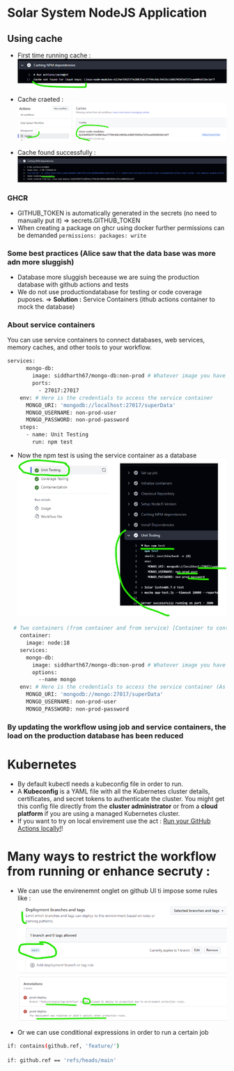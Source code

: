 # Solar System NodeJS Application
## Using cache
- First time running cache :
![first-cache](ReadmeImages/first-cache.png)

- Cache craeted : 
![cache-created](ReadmeImages/cache-created.png)

- Cache found successfully :
![cache-ok](ReadmeImages/cache-ok.png)

### GHCR 
- GITHUB_TOKEN is automatically generated in the secrets (no need to manually put it) => secrets.GITHUB_TOKEN
- When creating a package on ghcr using docker further permissions can be demanded ``` permissions: packages: write ```

### Some best practices (Alice saw that the data base was more adn more sluggish)
- Database more sluggish beceause we are suing the production database with github actions and tests
- We do not use productiondatabase for testing or code coverage puposes.
=> **Solution :** Service Containers (ithub actions container to mock the database)

### About service containers
You can use service containers to connect databases, web services, memory caches, and other tools to your workflow.

```bash
services:
      mongo-db:
        image: siddharth67/mongo-db:non-prod # Whatever image you have already built to run tests ...credentials:
        ports:
          - 27017:27017
    env: # Here is the credentials to access the service container
      MONGO_URI: 'mongodb://localhost:27017/superData'
      MONGO_USERNAME: non-prod-user
      MONGO_PASSWORD: non-prod-password
    steps:
      - name: Unit Testing
        run: npm test
```

- Now the npm test is using the service container as a database
![service-container](ReadmeImages/service-container.png)

```bash
  # Two containers (from container and from service) [Container to container communication -> No need for port mapping]
    container: 
      image: node:18
    services:
      mongo-db:
        image: siddharth67/mongo-db:non-prod # Whatever image you have already built to run tests ...credentials:
        options: 
          --name mongo
    env: # Here is the credentials to access the service container (As we can see we used the name instead of the port number)
      MONGO_URI: 'mongodb://mongo:27017/superData'
      MONGO_USERNAME: non-prod-user
      MONGO_PASSWORD: non-prod-password
```

### By updating the workflow using job and service containers, the load on the production database has been reduced

# Kubernetes
- By default kubectl needs a kubeconfig file in order to run. 
- A **Kubeconfig** is a YAML file with all the Kubernetes cluster details, certificates, and secret tokens to authenticate the cluster. You might get this config file directly from the **cluster administrator** or from a **cloud platform** if you are using a managed Kubernetes cluster.
- If you want to try on local envirement use the act : [Run your GitHub Actions locally!](https://github.com/nektos/act)!

# Many ways to restrict the workflow from running or enhance secruty :
- We can use the envirenemnt onglet on github UI ti impose some rules like : 
![limiting-branch-from-environment](ReadmeImages/limiting-branch-from-environment.png)
![not-allowed-feature](ReadmeImages/not-allowed-feature.png)

- Or we can use conditional expressions in order to run a certain job
``` bash 
if: contains(github.ref, 'feature/')

if: github.ref == 'refs/heads/main'
```
